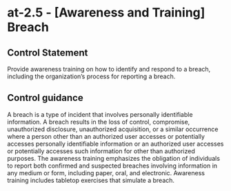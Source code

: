 # at-2.5 - \[Awareness and Training\] Breach

## Control Statement

Provide awareness training on how to identify and respond to a breach, including the organization’s process for reporting a breach.

## Control guidance

A breach is a type of incident that involves personally identifiable information. A breach results in the loss of control, compromise, unauthorized disclosure, unauthorized acquisition, or a similar occurrence where a person other than an authorized user accesses or potentially accesses personally identifiable information or an authorized user accesses or potentially accesses such information for other than authorized purposes. The awareness training emphasizes the obligation of individuals to report both confirmed and suspected breaches involving information in any medium or form, including paper, oral, and electronic. Awareness training includes tabletop exercises that simulate a breach.
